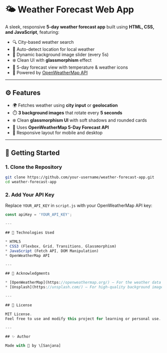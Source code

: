 
# 🌤️ Weather Forecast Web App

A sleek, responsive **5-day weather forecast app** built using **HTML, CSS, and JavaScript**, featuring:

- 🔍 City-based weather search  
- 📍 Auto-detect location for local weather  
- 🌅 Dynamic background image slider (every 5s)  
- ❄️ Clean UI with **glassmorphism** effect  
- 📆 5-day forecast view with temperature & weather icons  
- 📡 Powered by [OpenWeatherMap API](https://openweathermap.org/api)

---

## ⚙️ Features

- 🌍 Fetches weather using **city input** or **geolocation**
- ⏱️ **3 background images** that rotate every **5 seconds**
- ❄️ Clean **glassmorphism UI** with soft shadows and rounded cards
- 🔄 Uses **OpenWeatherMap 5-Day Forecast API**
- 📱 Responsive layout for mobile and desktop

---

## 🚀 Getting Started

### 1. Clone the Repository

```bash
git clone https://github.com/your-username/weather-forecast-app.git
cd weather-forecast-app
````

### 2. Add Your API Key

Replace `YOUR_API_KEY` in `script.js` with your OpenWeatherMap API key:

```javascript
const apiKey = 'YOUR_API_KEY';

---

## 🧠 Technologies Used

* HTML5
* CSS3 (Flexbox, Grid, Transitions, Glassmorphism)
* JavaScript (Fetch API, DOM Manipulation)
* OpenWeatherMap API

---

## 🙌 Acknowledgments

* [OpenWeatherMap](https://openweathermap.org/) – For the weather data
* [Unsplash](https://unsplash.com/) – For high-quality background images

---

## 📜 License

MIT License.
Feel free to use and modify this project for learning or personal use. ⭐

---

## ✨ Author

Made with 💙 by \[Sanjana]

```
